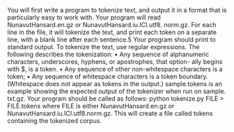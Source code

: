 You will first write a program to tokenize text, and output it in a format that is particularly easy to work with. Your program will read NunavutHansard.en.gz or NunavutHansard.iu.ICI.utf8. norm.gz. For each line in the file, it will tokenize the text, and print each token on a separate line, with a blank line after each sentence.5 Your program should print to standard output.
To tokenize the text, use regular expressions. The following describes the tokenization:
• Any sequence of alphanumeric characters, underscores, hyphens, or apostrophes, that option-
ally begins with $, is a token.
• Any sequence of other non-whitespace characters is a token;
• Any sequence of whitespace characters is a token boundary. (Whitespace does not appear as tokens in the output.)
sample.tokens is an example showing the expected output of the tokenizer when run on sample. txt.gz.
Your program should be called as follows:
python tokenize.py FILE > FILE.tokens
where FILE is either NunavutHansard.en.gz or NunavutHansard.iu.ICI.utf8.norm.gz. This will create a file called tokens containing the tokenized corpus.
